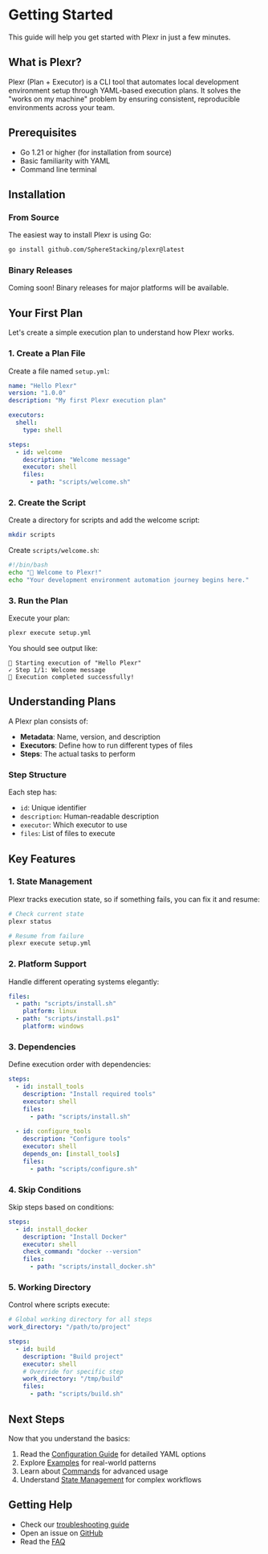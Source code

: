 # Getting Started

This guide will help you get started with Plexr in just a few minutes.

## What is Plexr?

Plexr (Plan + Executor) is a CLI tool that automates local development environment setup through YAML-based execution plans. It solves the "works on my machine" problem by ensuring consistent, reproducible environments across your team.

## Prerequisites

- Go 1.21 or higher (for installation from source)
- Basic familiarity with YAML
- Command line terminal

## Installation

### From Source

The easiest way to install Plexr is using Go:

```bash
go install github.com/SphereStacking/plexr@latest
```

### Binary Releases

Coming soon! Binary releases for major platforms will be available.

## Your First Plan

Let's create a simple execution plan to understand how Plexr works.

### 1. Create a Plan File

Create a file named `setup.yml`:

```yaml
name: "Hello Plexr"
version: "1.0.0"
description: "My first Plexr execution plan"

executors:
  shell:
    type: shell

steps:
  - id: welcome
    description: "Welcome message"
    executor: shell
    files:
      - path: "scripts/welcome.sh"
```

### 2. Create the Script

Create a directory for scripts and add the welcome script:

```bash
mkdir scripts
```

Create `scripts/welcome.sh`:

```bash
#!/bin/bash
echo "🚀 Welcome to Plexr!"
echo "Your development environment automation journey begins here."
```

### 3. Run the Plan

Execute your plan:

```bash
plexr execute setup.yml
```

You should see output like:

```
🚀 Starting execution of "Hello Plexr"
✓ Step 1/1: Welcome message
🎉 Execution completed successfully!
```

## Understanding Plans

A Plexr plan consists of:

- **Metadata**: Name, version, and description
- **Executors**: Define how to run different types of files
- **Steps**: The actual tasks to perform

### Step Structure

Each step has:
- `id`: Unique identifier
- `description`: Human-readable description
- `executor`: Which executor to use
- `files`: List of files to execute

## Key Features

### 1. State Management

Plexr tracks execution state, so if something fails, you can fix it and resume:

```bash
# Check current state
plexr status

# Resume from failure
plexr execute setup.yml
```

### 2. Platform Support

Handle different operating systems elegantly:

```yaml
files:
  - path: "scripts/install.sh"
    platform: linux
  - path: "scripts/install.ps1"
    platform: windows
```

### 3. Dependencies

Define execution order with dependencies:

```yaml
steps:
  - id: install_tools
    description: "Install required tools"
    executor: shell
    files:
      - path: "scripts/install.sh"
  
  - id: configure_tools
    description: "Configure tools"
    executor: shell
    depends_on: [install_tools]
    files:
      - path: "scripts/configure.sh"
```

### 4. Skip Conditions

Skip steps based on conditions:

```yaml
steps:
  - id: install_docker
    description: "Install Docker"
    executor: shell
    check_command: "docker --version"
    files:
      - path: "scripts/install_docker.sh"
```

### 5. Working Directory

Control where scripts execute:

```yaml
# Global working directory for all steps
work_directory: "/path/to/project"

steps:
  - id: build
    description: "Build project"
    executor: shell
    # Override for specific step
    work_directory: "/tmp/build"
    files:
      - path: "scripts/build.sh"
```

## Next Steps

Now that you understand the basics:

1. Read the [Configuration Guide](/guide/configuration) for detailed YAML options
2. Explore [Examples](/examples/) for real-world patterns
3. Learn about [Commands](/guide/commands) for advanced usage
4. Understand [State Management](/guide/state-management) for complex workflows

## Getting Help

- Check our [troubleshooting guide](/guide/troubleshooting)
- Open an issue on [GitHub](https://github.com/SphereStacking/plexr/issues)
- Read the [FAQ](/guide/faq)